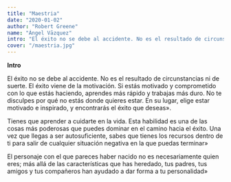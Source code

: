 ```yaml
---
title: "Maestria"
date: "2020-01-02"
author: "Robert Greene"
name: "Ángel Vāzquez"
intro: "El éxito no se debe al accidente. No es el resultado de circunstancias ni de suerte. El éxito viene de la motivación."
cover: "/maestria.jpg"
---
```


**Intro**

El éxito no se debe al accidente. No es el resultado de circunstancias ni de suerte. El éxito viene de la motivación. Si estás motivado y comprometido con lo que estás haciendo, aprendes más rápido y trabajas más duro. No te disculpes por qué no estás donde quieres estar. En su lugar, elige estar motivado e inspirado, y encontrarás el éxito que deseas».

Tienes que aprender a cuidarte en la vida. Esta habilidad es una de las cosas más poderosas que puedes dominar en el camino hacia el éxito. Una vez que llegas a ser autosuficiente, sabes que tienes los recursos dentro de ti para salir de cualquier situación negativa en la que puedas terminar»

El personaje con el que pareces haber nacido no es necesariamente quien eres; más allá de las características que has heredado, tus padres, tus amigos y tus compañeros han ayudado a dar forma a tu personalidad»
